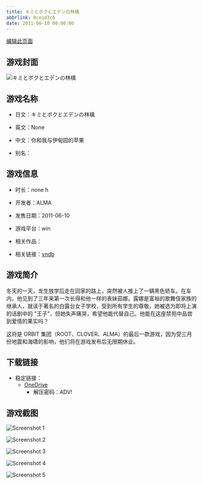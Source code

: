 ```yaml
---
title: キミとボクとエデンの林檎
abbrlink: 8ce1d3c6
date: 2011-06-10 00:00:00
---
```

[编辑此页面](https://github.com/ACG-3/ADV3-source/blob/main/source/_posts/games/%E3%82%AD%E3%83%9F%E3%81%A8%E3%83%9C%E3%82%AF%E3%81%A8%E3%82%A8%E3%83%87%E3%83%B3%E3%81%AE%E6%9E%97%E6%AA%8E.md)

## 游戏封面

![キミとボクとエデンの林檎](https://pan.timero.xyz/d/onedrive/img_lib_001/%E3%82%AD%E3%83%9F%E3%81%A8%E3%83%9C%E3%82%AF%E3%81%A8%E3%82%A8%E3%83%87%E3%83%B3%E3%81%AE%E6%9E%97%E6%AA%8E_cover.avif)


## 游戏名称

- 日文：キミとボクとエデンの林檎
- 英文：None
- 中文：你和我与伊甸园的苹果

- 别名：


## 游戏信息

- 时长：none h
- 开发者：ALMA
- 发售日期：2011-06-10
- 游戏平台：win
- 相关作品：

- 相关链接：[vndb](https://vndb.org/v5635)


## 游戏简介

冬天的一天，龙生放学后走在回家的路上，突然被人推上了一辆黑色轿车。在车内，他见到了三年来第一次长得和他一样的表妹茹娜。露娜是富裕的歌舞伎家族的继承人，就读于著名的白露台女子学校，受到所有学生的尊敬。她被选为即将上演的话剧中的 "王子"，但她失声痛哭，希望他能代替自己。他能在这座禁苑中品尝到爱情的果实吗？

这将是 ORBIT 集团（ROOT、CLOVER、ALMA）的最后一款游戏，因为受三月份地震和海啸的影响，他们将在游戏发布后无限期休业。




## 下载链接

- 稳定链接：
    - [OneDrive](https://pan.timero.xyz/onedrive/adv_lib_001/%E3%82%AD%E3%83%9F%E3%81%A8%E3%83%9C%E3%82%AF%E3%81%A8%E3%82%A8%E3%83%87%E3%83%B3%E3%81%AE%E6%9E%97%E6%AA%8E)
        - 解压密码：ADV!



## 游戏截图


![Screenshot 1](https://pan.timero.xyz/d/onedrive/img_lib_001/%E3%82%AD%E3%83%9F%E3%81%A8%E3%83%9C%E3%82%AF%E3%81%A8%E3%82%A8%E3%83%87%E3%83%B3%E3%81%AE%E6%9E%97%E6%AA%8E_Screenshot_1.avif)

![Screenshot 2](https://pan.timero.xyz/d/onedrive/img_lib_001/%E3%82%AD%E3%83%9F%E3%81%A8%E3%83%9C%E3%82%AF%E3%81%A8%E3%82%A8%E3%83%87%E3%83%B3%E3%81%AE%E6%9E%97%E6%AA%8E_Screenshot_2.avif)

![Screenshot 3](https://pan.timero.xyz/d/onedrive/img_lib_001/%E3%82%AD%E3%83%9F%E3%81%A8%E3%83%9C%E3%82%AF%E3%81%A8%E3%82%A8%E3%83%87%E3%83%B3%E3%81%AE%E6%9E%97%E6%AA%8E_Screenshot_3.avif)

![Screenshot 4](https://pan.timero.xyz/d/onedrive/img_lib_001/%E3%82%AD%E3%83%9F%E3%81%A8%E3%83%9C%E3%82%AF%E3%81%A8%E3%82%A8%E3%83%87%E3%83%B3%E3%81%AE%E6%9E%97%E6%AA%8E_Screenshot_4.avif)

![Screenshot 5](https://pan.timero.xyz/d/onedrive/img_lib_001/%E3%82%AD%E3%83%9F%E3%81%A8%E3%83%9C%E3%82%AF%E3%81%A8%E3%82%A8%E3%83%87%E3%83%B3%E3%81%AE%E6%9E%97%E6%AA%8E_Screenshot_5.avif)

